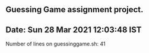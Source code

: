 Guessing Game assignment project.
---------------------------------
Date: 
Sun 28 Mar 2021 12:03:48 IST
---------------------------------
Number of lines on guessinggame.sh: 
41
